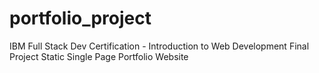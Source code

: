 # portfolio_project
IBM Full Stack Dev Certification - Introduction to Web Development Final Project
Static Single Page Portfolio Website
